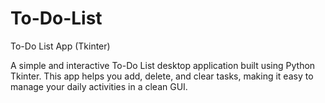# To-Do-List
To-Do List App (Tkinter)

A simple and interactive To-Do List desktop application built using Python Tkinter.
This app helps you add, delete, and clear tasks, making it easy to manage your daily activities in a clean GUI.
